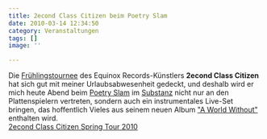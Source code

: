 ```yaml
---
title: 2econd Class Citizen beim Poetry Slam
date: 2010-03-14 12:34:50
category: Veranstaltungen
tags: []
image: ''

---
```


Die [Frühlingstournee](http://www.e-q-x.net/news/2010/03/2econd-class-citizen-spring-tour-2010/) des Equinox Records-Künstlers **2econd Class Citizen** hat sich gut mit meiner Urlaubsabwesenheit gedeckt, und deshalb wird er mich heute Abend beim [Poetry Slam](http://myslam.net/de/poetry-slam-calendar/event/2843) im [Substanz](http://www.substanz-club.de/) nicht nur an den Plattenspielern vertreten, sondern auch ein instrumentales Live-Set bringen, das hoffentlich Vieles aus seinem neuen Album ["A World Without"](http://www.hhv.de/item_173014.html) enthalten wird.  
[2econd Class Citizen Spring Tour 2010](http://www.e-q-x.net/news/2010/03/2econd-class-citizen-spring-tour-2010/)
